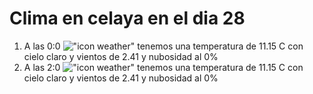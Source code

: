 # Clima en celaya en el dia 28

1. A las 0:0 !["icon weather"](http://openweathermap.org/img/w/01n.png) tenemos una temperatura de 11.15 C con cielo claro y  vientos de 2.41 y nubosidad al 0%
1. A las 2:0 !["icon weather"](http://openweathermap.org/img/w/01n.png) tenemos una temperatura de 11.15 C con cielo claro y  vientos de 2.41 y nubosidad al 0%
